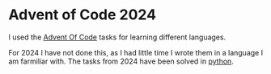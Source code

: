 # Advent of Code 2024
I used the [Advent Of Code](https://adventofcode.com/) tasks for learning different languages.

For 2024 I have not done this, as I had little time I wrote them in a language I am farmiliar with.
The tasks from 2024 have been solved in [python](https://python.org/).